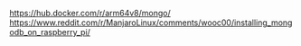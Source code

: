 https://hub.docker.com/r/arm64v8/mongo/
https://www.reddit.com/r/ManjaroLinux/comments/wooc00/installing_mongodb_on_raspberry_pi/